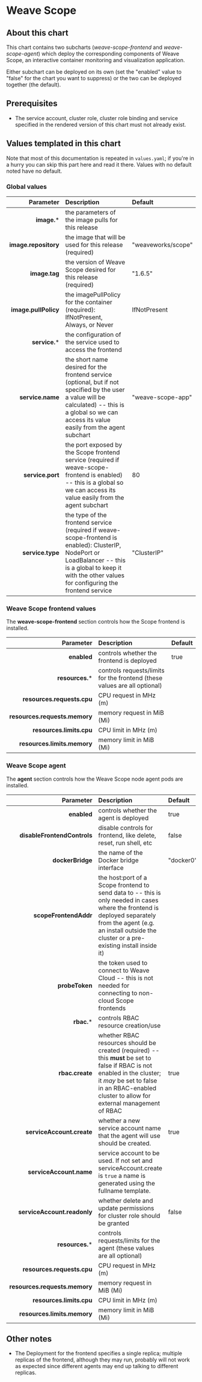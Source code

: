# Weave Scope

## About this chart

This chart contains two subcharts (*weave-scope-frontend* and *weave-scope-agent*) which deploy the corresponding components of Weave Scope, an interactive container monitoring and visualization application.

Either subchart can be deployed on its own (set the "enabled" value to "false" for the chart you want to suppress) or the two can be deployed together (the default).

## Prerequisites

* The service account, cluster role, cluster role binding and service specified in the rendered version of this chart must not already exist.

## Values templated in this chart

Note that most of this documentation is repeated in `values.yaml`; if you're in a hurry you can skip this part here and read it there.  Values with no default noted have no default.

### Global values

| Parameter | Description | Default |
|----------:|:------------|:--------|
| **image.*** | the parameters of the image pulls for this release | |
| **image.repository** | the image that will be used for this release (required) | "weaveworks/scope" |
| **image.tag** | the version of Weave Scope desired for this release (required) | "1.6.5"
| **image.pullPolicy** | the imagePullPolicy for the container (required): IfNotPresent, Always, or Never | IfNotPresent
| **service.*** | the configuration of the service used to access the frontend | |
| **service.name** | the short name desired for the frontend service (optional, but if not specified by the user a value will be calculated) -- this is a global so we can access its value easily from the agent subchart | "weave-scope-app" |
| **service.port** | the port exposed by the Scope frontend service (required if weave-scope-frontend is enabled) -- this is a global so we can access its value easily from the agent subchart | 80 |
| **service.type** | the type of the frontend service (required if weave-scope-frontend is enabled): ClusterIP, NodePort or LoadBalancer -- this is a global to keep it with the other values for configuring the frontend service | "ClusterIP" |


### Weave Scope frontend values

The **weave-scope-frontend** section controls how the Scope frontend is installed.

| Parameter | Description | Default |
|----------:|:------------|:--------|
| **enabled** | controls whether the frontend is deployed | true |
| **resources.*** | controls requests/limits for the frontend (these values are all optional) | |
| **resources.requests.cpu** | CPU request in MHz (m) | |
| **resources.requests.memory** | memory request in MiB (Mi) | | 
| **resources.limits.cpu** | CPU limit in MHz (m) | |
| **resources.limits.memory** | memory limit in MiB (Mi) | |

### Weave Scope agent

The **agent** section controls how the Weave Scope node agent pods are installed.

| Parameter | Description | Default |
|----------:|:------------|:--------|
| **enabled** | controls whether the agent is deployed | true |
| **disableFrontendControls** | disable controls for frontend, like delete, reset, run shell, etc | false |
| **dockerBridge** | the name of the Docker bridge interface | "docker0" |
| **scopeFrontendAddr** | the host:port of a Scope frontend to send data to -- this is only needed in cases where the frontend is deployed separately from the agent (e.g. an install outside the cluster or a pre-existing install inside it) | |
| **probeToken** | the token used to connect to Weave Cloud -- this is not needed for connecting to non-cloud Scope frontends | |
| **rbac.*** | controls RBAC resource creation/use | |
| **rbac.create** | whether RBAC resources should be created (required) -- this **must** be set to false if RBAC is not enabled in the cluster; it *may* be set to false in an RBAC-enabled cluster to allow for external management of RBAC | true |
| **serviceAccount.create** | whether a new service account name that the agent will use should be created. | true |
| **serviceAccount.name** | service account to be used.  If not set and serviceAccount.create is `true` a name is generated using the fullname template. |  |
| **serviceAccount.readonly** | whether delete and update permissions for cluster role should be granted | false |
| **resources.*** | controls requests/limits for the agent (these values are all optional) | |
| **resources.requests.cpu** | CPU request in MHz (m) | |
| **resources.requests.memory** | memory request in MiB (Mi)| |
| **resources.limits.cpu** | CPU limit in MHz (m) | |
| **resources.limits.memory** | memory limit in MiB (Mi) | |


## Other notes

* The Deployment for the frontend specifies a single replica; multiple replicas of the frontend, although they may run, probably will not work as expected since different agents may end up talking to different replicas.
